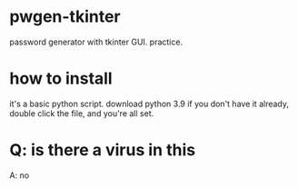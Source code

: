 # pwgen-tkinter
password generator with tkinter GUI. practice.

# how to install
it's a basic python script. download python 3.9 if you don't have it already, double click the file, and you're all set.

# Q: is there a virus in this
A: no
